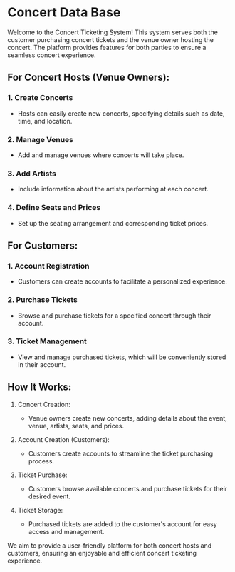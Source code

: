 
# Concert Data Base

Welcome to the Concert Ticketing System! 
This system serves both the customer purchasing concert 
tickets and the venue owner hosting the concert. 
The platform provides features for both parties to 
ensure a seamless concert experience. 


## For Concert Hosts (Venue Owners):

### 1. Create Concerts
- Hosts can easily create new concerts, specifying details such as date, time, and location.

### 2. Manage Venues
- Add and manage venues where concerts will take place.

### 3. Add Artists
- Include information about the artists performing at each concert.

### 4. Define Seats and Prices
- Set up the seating arrangement and corresponding ticket prices.

## For Customers:

### 1. Account Registration
- Customers can create accounts to facilitate a personalized experience.

### 2. Purchase Tickets
- Browse and purchase tickets for a specified concert through their account.

### 3. Ticket Management
- View and manage purchased tickets, which will be conveniently stored in their account.

## How It Works:

1. Concert Creation:
    - Venue owners create new concerts, adding details about the event, venue, artists, seats, and prices.

2. Account Creation (Customers):
    - Customers create accounts to streamline the ticket purchasing process.

3. Ticket Purchase:
    - Customers browse available concerts and purchase tickets for their desired event.

4. Ticket Storage:
    - Purchased tickets are added to the customer's account for easy access and management.

We aim to provide a user-friendly platform for both concert hosts and customers, 
ensuring an enjoyable and efficient concert ticketing experience. 

